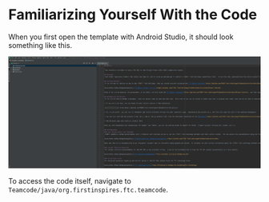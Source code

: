 # Familiarizing Yourself With the Code

When you first open the template with Android Studio, it should look something like this.

![Android Studio](../assets/androidstudio.png)

To access the code itself, navigate to `Teamcode/java/org.firstinspires.ftc.teamcode`.